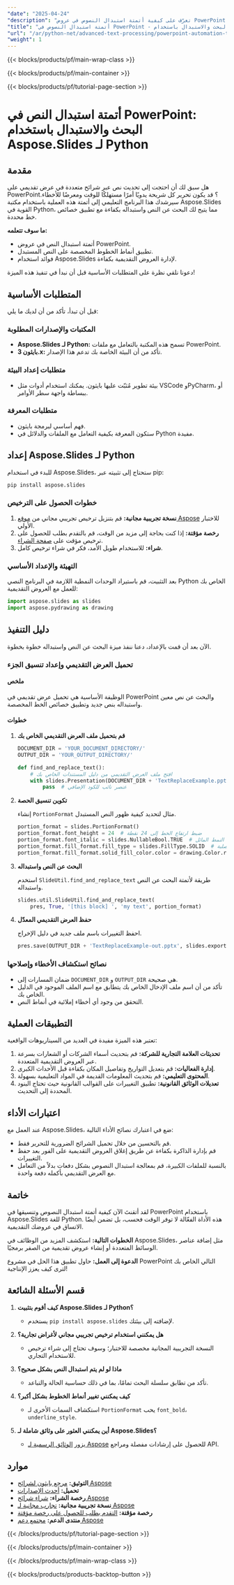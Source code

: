 ```yaml
---
"date": "2025-04-24"
"description": "تعرّف على كيفية أتمتة استبدال النصوص في عروض PowerPoint التقديمية باستخدام Aspose.Slides للغة Python. حدّث الشرائح بكفاءة مع تطبيق أنماط خطوط مخصصة."
"title": "أتمتة استبدال النصوص في PowerPoint - البحث والاستبدال باستخدام Aspose.Slides لـ Python"
"url": "/ar/python-net/advanced-text-processing/powerpoint-automation-text-replace-aspose-slides-python/"
"weight": 1
---
```


{{< blocks/products/pf/main-wrap-class >}}

{{< blocks/products/pf/main-container >}}

{{< blocks/products/pf/tutorial-page-section >}}
# أتمتة استبدال النص في PowerPoint: البحث والاستبدال باستخدام Aspose.Slides لـ Python

## مقدمة

هل سبق لك أن احتجت إلى تحديث نص عبر شرائح متعددة في عرض تقديمي على PowerPoint؟ قد يكون تحرير كل شريحة يدويًا أمرًا مستهلكًا للوقت ومعرضًا للأخطاء. سيرشدك هذا البرنامج التعليمي إلى أتمتة هذه العملية باستخدام مكتبة Aspose.Slides القوية في Python، مما يتيح لك البحث عن النص واستبداله بكفاءة مع تطبيق خصائص خط محددة.

**ما سوف تتعلمه:**
- أتمتة استبدال النص في عروض PowerPoint.
- تطبيق أنماط الخطوط المخصصة على النص المستبدل.
- فوائد استخدام Aspose.Slides لإدارة العروض التقديمية بكفاءة.

دعونا نلقي نظرة على المتطلبات الأساسية قبل أن نبدأ في تنفيذ هذه الميزة!

## المتطلبات الأساسية

قبل أن تبدأ، تأكد من أن لديك ما يلي:

### المكتبات والإصدارات المطلوبة
- **Aspose.Slides لـ Python:** تسمح هذه المكتبة بالتعامل مع ملفات PowerPoint.
- **بايثون 3.x:** تأكد من أن البيئة الخاصة بك تدعم هذا الإصدار.

### متطلبات إعداد البيئة
- بيئة تطوير مُثبّت عليها بايثون. يمكنك استخدام أدوات مثل VSCode وPyCharm، أو ببساطة واجهة سطر الأوامر.

### متطلبات المعرفة
- فهم أساسي لبرمجة بايثون.
- ستكون المعرفة بكيفية التعامل مع الملفات والدلائل في Python مفيدة.

## إعداد Aspose.Slides لـ Python

للبدء في استخدام Aspose.Slides، ستحتاج إلى تثبيته عبر pip:

```bash
pip install aspose.slides
```

### خطوات الحصول على الترخيص
1. **نسخة تجريبية مجانية:** قم بتنزيل ترخيص تجريبي مجاني من [موقع Aspose](https://releases.aspose.com/slides/python-net/) للاختبار الأولي.
2. **رخصة مؤقتة:** إذا كنت بحاجة إلى مزيد من الوقت، قم بالتقدم بطلب للحصول على ترخيص مؤقت على [صفحة الشراء](https://purchase.aspose.com/temporary-license/).
3. **شراء:** للاستخدام طويل الأمد، فكر في شراء ترخيص كامل.

### التهيئة والإعداد الأساسي

بعد التثبيت، قم باستيراد الوحدات النمطية اللازمة في البرنامج النصي Python الخاص بك للعمل مع العروض التقديمية:

```python
import aspose.slides as slides
import aspose.pydrawing as drawing
```

## دليل التنفيذ

الآن بعد أن قمت بالإعداد، دعنا ننفذ ميزة البحث عن النص واستبداله خطوة بخطوة.

### تحميل العرض التقديمي وإعداد تنسيق الجزء

#### ملخص
الوظيفة الأساسية هي تحميل عرض تقديمي في PowerPoint والبحث عن نص معين واستبداله بنص جديد وتطبيق خصائص الخط المخصصة.

#### خطوات

1. **قم بتحميل ملف العرض التقديمي الخاص بك**
   
   ```python
   DOCUMENT_DIR = 'YOUR_DOCUMENT_DIRECTORY/'
   OUTPUT_DIR = 'YOUR_OUTPUT_DIRECTORY/'

   def find_and_replace_text():
       # افتح ملف العرض التقديمي من دليل المستندات الخاص بك
       with slides.Presentation(DOCUMENT_DIR + 'TextReplaceExample.pptx') as pres:
           pass  # عنصر نائب للكود الإضافي
   ```

2. **تكوين تنسيق الحصة**

   إنشاء `PortionFormat` مثال لتحديد كيفية ظهور النص المستبدل.

   ```python
   portion_format = slides.PortionFormat()
   portion_format.font_height = 24  # ضبط ارتفاع الخط إلى 24 نقطة
   portion_format.font_italic = slides.NullableBool.TRUE  # تطبيق النمط المائل
   portion_format.fill_format.fill_type = slides.FillType.SOLID  # استخدم حشوة صلبة
   portion_format.fill_format.solid_fill_color.color = drawing.Color.red  # تعيين لون النص إلى اللون الأحمر
   ```

3. **البحث عن النص واستبداله**

   استخدم `SlideUtil.find_and_replace_text` طريقة لأتمتة البحث عن النص واستبداله.

   ```python
   slides.util.SlideUtil.find_and_replace_text(
       pres, True, '[this block] ', 'my text', portion_format)
   ```

4. **حفظ العرض التقديمي المعدّل**

   احفظ التغييرات باسم ملف جديد في دليل الإخراج.

   ```python
   pres.save(OUTPUT_DIR + 'TextReplaceExample-out.pptx', slides.export.SaveFormat.PPTX)
   ```

### نصائح استكشاف الأخطاء وإصلاحها

- ضمان المسارات إلى `DOCUMENT_DIR` و `OUTPUT_DIR` هي صحيحة.
- تأكد من أن اسم ملف الإدخال الخاص بك يتطابق مع اسم الملف الموجود في الدليل الخاص بك.
- التحقق من وجود أي أخطاء إملائية في أنماط النص.

## التطبيقات العملية

تعتبر هذه الميزة مفيدة في العديد من السيناريوهات الواقعية:

1. **تحديثات العلامة التجارية للشركة:** قم بتحديث أسماء الشركات أو الشعارات بسرعة عبر العروض التقديمية المتعددة.
2. **إدارة الفعاليات:** قم بتعديل التواريخ وتفاصيل المكان بكفاءة قبل الأحداث الكبرى.
3. **المحتوى التعليمي:** قم بتحديث المعلومات القديمة في المواد التعليمية بسهولة.
4. **تعديلات الوثائق القانونية:** تطبيق التغييرات على القوالب القانونية حيث تحتاج البنود المحددة إلى التحديث.

## اعتبارات الأداء

عند العمل مع Aspose.Slides، ضع في اعتبارك نصائح الأداء التالية:

- قم بالتحسين من خلال تحميل الشرائح الضرورية للتحرير فقط.
- قم بإدارة الذاكرة بكفاءة عن طريق إغلاق العروض التقديمية على الفور بعد حفظ التغييرات.
- بالنسبة للملفات الكبيرة، قم بمعالجة استبدال النصوص بشكل دفعات بدلاً من التعامل مع العرض التقديمي بأكمله دفعة واحدة.

## خاتمة

لقد أتقنتَ الآن كيفية أتمتة استبدال النصوص وتنسيقها في PowerPoint باستخدام Aspose.Slides للغة Python. هذه الأداة الفعّالة لا توفر الوقت فحسب، بل تضمن أيضًا الاتساق في عروضك التقديمية.

**الخطوات التالية:**
استكشف المزيد من الوظائف في Aspose.Slides، مثل إضافة عناصر الوسائط المتعددة أو إنشاء عروض تقديمية من الصفر برمجيًا.

**الدعوة إلى العمل:** حاول تطبيق هذا الحل في مشروع PowerPoint التالي الخاص بك لترى كيف يعزز الإنتاجية!

## قسم الأسئلة الشائعة

1. **كيف أقوم بتثبيت Aspose.Slides لـ Python؟**
   - يستخدم `pip install aspose.slides` لإضافته إلى بيئتك.

2. **هل يمكنني استخدام ترخيص تجريبي مجاني لأغراض تجارية؟**
   - النسخة التجريبية المجانية مخصصة للاختبار؛ وسوف تحتاج إلى شراء ترخيص للاستخدام التجاري.

3. **ماذا لو لم يتم استبدال النص بشكل صحيح؟**
   - تأكد من تطابق سلسلة البحث تمامًا، بما في ذلك حساسية الحالة والتباعد.

4. **كيف يمكنني تغيير أنماط الخطوط بشكل أكبر؟**
   - استكشاف السمات الأخرى لـ `PortionFormat` يحب `font_bold`، `underline_style`.

5. **أين يمكنني العثور على وثائق شاملة لـ Aspose.Slides؟**
   - يزور [الوثائق الرسمية لـ Aspose](https://reference.aspose.com/slides/python-net/) للحصول على إرشادات مفصلة ومراجع API.

## موارد

- **التوثيق:** [مرجع بايثون لشرائح Aspose](https://reference.aspose.com/slides/python-net/)
- **تحميل:** [أحدث الإصدارات](https://releases.aspose.com/slides/python-net/)
- **رخصة الشراء:** [شراء شرائح Aspose](https://purchase.aspose.com/buy)
- **نسخة تجريبية مجانية:** [تجارب مجانية لـ Aspose](https://releases.aspose.com/slides/python-net/)
- **رخصة مؤقتة:** [التقدم بطلب للحصول على رخصة مؤقتة](https://purchase.aspose.com/temporary-license/)
- **منتدى الدعم:** [مجتمع دعم Aspose](https://forum.aspose.com/c/slides/11)

{{< /blocks/products/pf/tutorial-page-section >}}

{{< /blocks/products/pf/main-container >}}

{{< /blocks/products/pf/main-wrap-class >}}

{{< blocks/products/products-backtop-button >}}